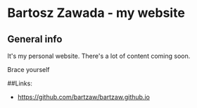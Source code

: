 
# Bartosz Zawada - my website

## General info
It's my personal website. There's a lot of content coming soon.

Brace yourself

##Links:
* https://github.com/bartzaw/bartzaw.github.io
